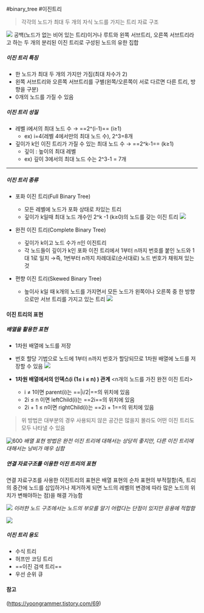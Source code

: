 #binary_tree #이진트리

> 각각의 노드가 최대 두 개의 자식 노드를 가지는 트리 자료 구조

![](https://velog.velcdn.com/images/dlgosla/post/0faeb483-bc6f-4a83-93fc-dad54ffeed7a/image.png)
공백(노드가 없는 비어 있는 트리)이거나 루트와 왼쪽 서브트리, 오른쪽 서브트리라고 하는 두 개의 분리된 이진 트리로 구성된 노드의 유한 집합

##### 이진 트리 특징

- 한 노드가 최대 두 개의 가지만 가짐(최대 차수가 2)
- 왼쪽 서브트리와 오른쪽 서브트리를 구별(왼쪽/오른쪽이 서로 다르면 다른 트리, 방향을 구분)
- 0개의 노드를 가질 수 있음

##### 이진 트리 성질

- 레벨 i에서의 최대 노드 수 → ==2^(i-1)== (i≥1) 
	- ex) i=4(레벨 4에서만의 최대 노드 수), 2^3=8개
- 깊이가 k인 이진 트리가 가질 수 있는 최대 노드 수 → ==2^k-1== (k≥1)
	- 깊이 : 높이의 최대 레벨
	- ex) 깊이 3에서의 최대 노드 수는 2^3-1 = 7개

---
##### 이진 트리 종류

- 포화 이진 트리(Full Binary Tree)
	- 모든 레벨에 노드가 포화 상태로 차있는 트리
	- 깊이가 k일때 최대 노드 개수인 2^k -1 (k≥0)의 노드를 갖는 이진 트리
![](https://sunnnyimg.s3.ap-northeast-2.amazonaws.com/binary%20tree%20/%20%ED%8F%AC%ED%99%94%20%EC%9D%B4%EC%A7%84%20%ED%8A%B8%EB%A6%AC.jpeg)

- 완전 이진 트리(Complete Binary Tree)
	- 깊이가 k이고 노드 수가 n인 이진트리
	- 각 노드들이 깊이가 k인 포화 이진 트리에서 1부터 n까지 번호를 붙인 노드와 1대 1로 일치
		→즉, 1번부터 n까지 차례대로(순서대로) 노드 번호가 채워져 있는 것

- 편향 이진 트리(Skewed Binary Tree)
	- 높이사 k일 때 k개의 노드를 가지면서 모든 노드가 왼쪽이나 오른쪽 중 한 방향으로만 서브 트리를 가지고 있는 트리
![](https://sunnnyimg.s3.ap-northeast-2.amazonaws.com/binary%20tree%20/%20%ED%8E%B8%ED%96%A5%20%EC%9D%B4%EC%A7%84%20%ED%8A%B8%EB%A6%AC.jpeg)


#### 이진 트리의 표현

##### 배열을 활용한 표현

- 1차원 배열에 노드를 저장
- 번호 할당 기법으로 노드에 1부터 n까지 번호가 할당되므로 1차원 배열에 노드를 저장할 수 있음
![](https://sunnnyimg.s3.ap-northeast-2.amazonaws.com/binary%20tree%20/%20%EC%9D%B4%EC%A7%84%20%ED%8A%B8%EB%A6%AC%20%EB%B0%B0%EC%97%B4%20%ED%99%9C%EC%9A%A9.jpeg)
- **1차원 배열에서의 인덱스(i (1≤ i ≤ n) ) 관계**
	<n개의 노드를 가진 완전 이진 트리>
	
	- i ≠ 1이면 parent(i)는 ==|i/2|==의 위치에 있음
	- 2i ≤ n 이면 leftChild(i)는 ==2i==의 위치에 있음
	- 2i + 1 ≤ n이면 rightChild(i)는 ==2i + 1==의 위치에 있음

> 위 방법은 대부분의 경우 사용되지 않은 공간은 많을지 몰라도 어떤 이진 트리도 모두 나타낼 수 있음

![600](https://sunnnyimg.s3.ap-northeast-2.amazonaws.com/binary%20tree%20/%20%EC%9D%B4%EC%A7%84%20%ED%8A%B8%EB%A6%AC%20%EB%B0%B0%EC%97%B4%20%ED%99%9C%EC%9A%A9%20%EC%98%88%EC%8B%9C.jpeg)
*배열 표현 방법은 완전 이진 트리에 대해서는 상당히 좋지만, 다른 이진 트리에 대해서는 낭비가 매우 심함*

##### 연결 자료구조를 이용한 이진 트리의 표현

연결 자료구조를 사용한 이진트리의 표현은 배열 표현의 순차 표현의 부적절함(즉, 트리의 중간에 노드를 삽입하거나 제거하게 되면 노드의 레벨의 변경에 따라 많은 노드의 위치가 변해야하는 점)을 해결 가능함

![](https://sunnnyimg.s3.ap-northeast-2.amazonaws.com/binary%20tree%20/%20%EC%97%B0%EA%B2%B0%20%EC%9E%90%EB%A3%8C%EA%B5%AC%EC%A1%B0%EB%A5%BC%20%EC%9D%B4%EC%9A%A9%ED%95%9C%20%EC%9D%B4%EC%A7%84%20%ED%8A%B8%EB%A6%AC%20%ED%91%9C%ED%98%84%20%EB%85%B8%EB%93%9C.jpeg)
*이러한 노드 구조에서는 노드의 부모를 알기 어렵다는 단점이 있지만 응용에 적합함*

![](https://sunnnyimg.s3.ap-northeast-2.amazonaws.com/binary%20tree%20/%20%EC%97%B0%EA%B2%B0%20%EC%9E%90%EB%A3%8C%EA%B5%AC%EC%A1%B0%EB%A5%BC%20%EC%9D%B4%EC%9A%A9%ED%95%9C%20%EC%9D%B4%EC%A7%84%20%ED%8A%B8%EB%A6%AC%20%EC%98%88%EC%8B%9C.jpeg)


##### 이진 트리 용도

- 수식 트리
- 허프만 코딩 트리
- ==이진 검색 트리==
- 우선 순위 큐

#### 참고
(https://yoongrammer.tistory.com/69)